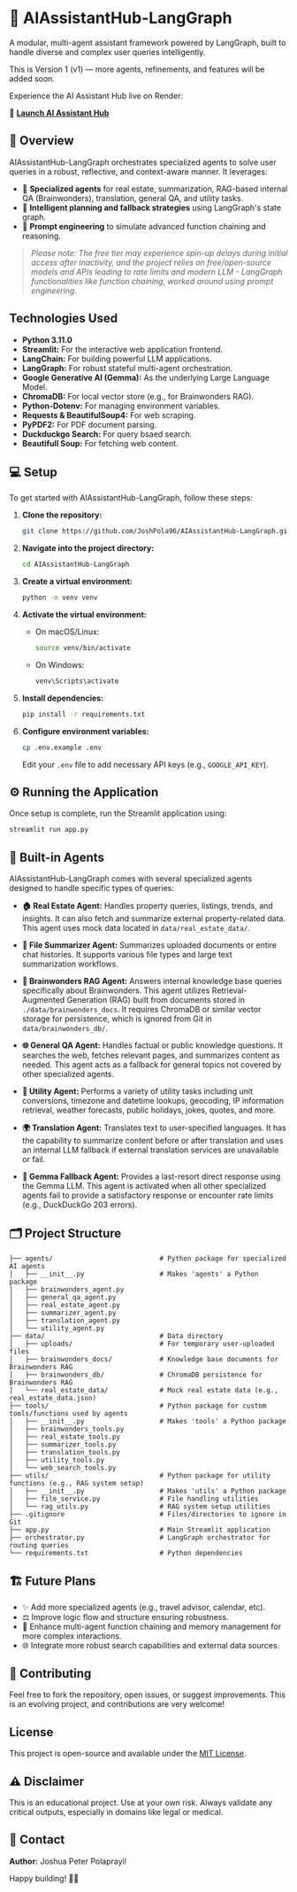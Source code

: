 # 🧠 AIAssistantHub-LangGraph

A modular, multi-agent assistant framework powered by LangGraph, built to handle diverse and complex user queries intelligently.

This is Version 1 (v1) — more agents, refinements, and features will be added soon.

Experience the AI Assistant Hub live on Render:

🔗 **[Launch AI Assistant Hub](https://aiassistanthub-langgraph.onrender.com)**

## 🚀 Overview

AIAssistantHub-LangGraph orchestrates specialized agents to solve user queries in a robust, reflective, and context-aware manner. It leverages:

  * 🤖 **Specialized agents** for real estate, summarization, RAG-based internal QA (Brainwonders), translation, general QA, and utility tasks.
  * 🔁 **Intelligent planning and fallback strategies** using LangGraph's state graph.
  * 🧠 **Prompt engineering** to simulate advanced function chaining and reasoning.

> *Please note: The free tier may experience spin-up delays during initial access after inactivity, and the project relies on free/open-source models and APIs leading to rate limits and modern LLM - LangGraph functionalities like function chaining, worked around using prompt engineering.*

## Technologies Used

* **Python 3.11.0**
* **Streamlit:** For the interactive web application frontend.
* **LangChain:** For building powerful LLM applications.
* **LangGraph:** For robust stateful multi-agent orchestration.
* **Google Generative AI (Gemma):** As the underlying Large Language Model.
* **ChromaDB:** For local vector store (e.g., for Brainwonders RAG).
* **Python-Dotenv:** For managing environment variables.
* **Requests & BeautifulSoup4:** For web scraping.
* **PyPDF2:** For PDF document parsing.
* **Duckduckgo Search:** For query bsaed search.
* **Beautifull Soup:** For fetching web content.

## 💻 Setup

To get started with AIAssistantHub-LangGraph, follow these steps:

1.  **Clone the repository:**

    ```bash
    git clone https://github.com/JoshPola96/AIAssistantHub-LangGraph.git
    ```

2.  **Navigate into the project directory:**

    ```bash
    cd AIAssistantHub-LangGraph
    ```

3.  **Create a virtual environment:**

    ```bash
    python -m venv venv
    ```

4.  **Activate the virtual environment:**

      * On macOS/Linux:
        ```bash
        source venv/bin/activate
        ```
      * On Windows:
        ```bash
        venv\Scripts\activate
        ```

5.  **Install dependencies:**

    ```bash
    pip install -r requirements.txt
    ```

6.  **Configure environment variables:**

    ```bash
    cp .env.example .env
    ```

    Edit your `.env` file to add necessary API keys (e.g., `GOOGLE_API_KEY`).

## ⚙️ Running the Application

Once setup is complete, run the Streamlit application using:

```bash
streamlit run app.py
```

## 🧩 Built-in Agents

AIAssistantHub-LangGraph comes with several specialized agents designed to handle specific types of queries:

  * **🏠 Real Estate Agent:** Handles property queries, listings, trends, and insights. It can also fetch and summarize external property-related data. This agent uses mock data located in `data/real_estate_data/`.

  * **📄 File Summarizer Agent:** Summarizes uploaded documents or entire chat histories. It supports various file types and large text summarization workflows.

  * **🧬 Brainwonders RAG Agent:** Answers internal knowledge base queries specifically about Brainwonders. This agent utilizes Retrieval-Augmented Generation (RAG) built from documents stored in `./data/brainwonders_docs`. It requires ChromaDB or similar vector storage for persistence, which is ignored from Git in `data/brainwonders_db/`.

  * **🌐 General QA Agent:** Handles factual or public knowledge questions. It searches the web, fetches relevant pages, and summarizes content as needed. This agent acts as a fallback for general topics not covered by other specialized agents.

  * **🔧 Utility Agent:** Performs a variety of utility tasks including unit conversions, timezone and datetime lookups, geocoding, IP information retrieval, weather forecasts, public holidays, jokes, quotes, and more.

  * **🌍 Translation Agent:** Translates text to user-specified languages. It has the capability to summarize content before or after translation and uses an internal LLM fallback if external translation services are unavailable or fail.

  * **💬 Gemma Fallback Agent:** Provides a last-resort direct response using the Gemma LLM. This agent is activated when all other specialized agents fail to provide a satisfactory response or encounter rate limits (e.g., DuckDuckGo 203 errors).

## 🗂 Project Structure

```
├── agents/                           # Python package for specialized AI agents
│   ├── __init__.py                   # Makes 'agents' a Python package
│   ├── brainwonders_agent.py
│   ├── general_qa_agent.py
│   ├── real_estate_agent.py
│   ├── summarizer_agent.py
│   ├── translation_agent.py
│   └── utility_agent.py
├── data/                             # Data directory
│   ├── uploads/                      # For temporary user-uploaded files
│   ├── brainwonders_docs/            # Knowledge base documents for Brainwonders RAG
│   ├── brainwonders_db/              # ChromaDB persistence for Brainwonders RAG
│   └── real_estate_data/             # Mock real estate data (e.g., real_estate_data.json)
├── tools/                            # Python package for custom tools/functions used by agents
│   ├── __init__.py                   # Makes 'tools' a Python package
│   ├── brainwonders_tools.py
│   ├── real_estate_tools.py
│   ├── summarizer_tools.py
│   ├── translation_tools.py
│   ├── utility_tools.py
│   └── web_search_tools.py
├── utils/                            # Python package for utility functions (e.g., RAG system setup)
│   ├── __init__.py                   # Makes 'utils' a Python package
│   ├── file_service.py               # File handling utilities
│   └── rag_utils.py                  # RAG system setup utilities
├── .gitignore                        # Files/directories to ignore in Git
├── app.py                            # Main Streamlit application
├── orchestrator.py                   # LangGraph orchestrator for routing queries
└── requirements.txt                  # Python dependencies
```

## 🏗 Future Plans

  * ✨ Add more specialized agents (e.g., travel advisor, calendar, etc).
  * ⚖️ Improve logic flow and structure ensuring robustness.
  * 🔗 Enhance multi-agent function chaining and memory management for more complex interactions.
  * 🌐 Integrate more robust search capabilities and external data sources.

## 🌟 Contributing

Feel free to fork the repository, open issues, or suggest improvements. This is an evolving project, and contributions are very welcome\!

## License

This project is open-source and available under the [MIT License](LICENSE).

## ⚠️ Disclaimer

This is an educational project. Use at your own risk. Always validate any critical outputs, especially in domains like legal or medical.

## 💬 Contact

**Author:** Joshua Peter Polaprayil

Happy building\! 🚀✨